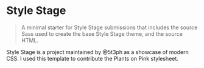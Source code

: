 # Style Stage

> A minimal starter for Style Stage submissions that includes the source Sass used to create the base Style Stage theme, and the source HTML.


Style Stage is a project maintained by @5t3ph as a showcase of modern CSS. I used this template to contribute the Plants on Pink stylesheet. 
